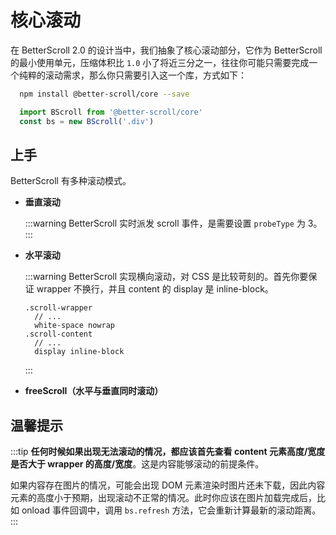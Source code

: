 # 核心滚动

在 BetterScroll 2.0 的设计当中，我们抽象了核心滚动部分，它作为 BetterScroll 的最小使用单元，压缩体积比 `1.0` 小了将近三分之一，往往你可能只需要完成一个纯粹的滚动需求，那么你只需要引入这一个库，方式如下：

```bash
  npm install @better-scroll/core --save
```

```js
  import BScroll from '@better-scroll/core'
  const bs = new BScroll('.div')
```

## 上手

BetterScroll 有多种滚动模式。

- **垂直滚动**

  <demo qrcode-url="core/default">
    <template slot="code-template">
      <<< @/examples/vue/components/core/default.vue?template
    </template>
    <template slot="code-script">
      <<< @/examples/vue/components/core/default.vue?script
    </template>
    <template slot="code-style">
      <<< @/examples/vue/components/core/default.vue?style
    </template>
    <core-default slot="demo"></core-default>
  </demo>

  :::warning
  BetterScroll 实时派发 scroll 事件，是需要设置 `probeType` 为 3。
  :::

- **水平滚动**

  <demo qrcode-url="core/horizontal">
    <template slot="code-template">
      <<< @/examples/vue/components/core/horizontal.vue?template
    </template>
    <template slot="code-script">
      <<< @/examples/vue/components/core/horizontal.vue?script
    </template>
    <template slot="code-style">
      <<< @/examples/vue/components/core/horizontal.vue?style
    </template>
    <core-horizontal slot="demo"></core-horizontal>
  </demo>

  :::warning
  BetterScroll 实现横向滚动，对 CSS 是比较苛刻的。首先你要保证 wrapper 不换行，并且 content 的 display 是 inline-block。

  ```stylus
  .scroll-wrapper
    // ...
    white-space nowrap
  .scroll-content
    // ...
    display inline-block
  ```
  :::

- **freeScroll（水平与垂直同时滚动）**

  <demo qrcode-url="core/freescroll">
    <template slot="code-template">
      <<< @/examples/vue/components/core/freescroll.vue?template
    </template>
    <template slot="code-script">
      <<< @/examples/vue/components/core/freescroll.vue?script
    </template>
    <template slot="code-style">
      <<< @/examples/vue/components/core/freescroll.vue?style
    </template>
    <core-freescroll slot="demo"></core-freescroll>
  </demo>

## 温馨提示

  :::tip
  **任何时候如果出现无法滚动的情况，都应该首先查看 content 元素高度/宽度是否大于 wrapper 的高度/宽度**。这是内容能够滚动的前提条件。

  如果内容存在图片的情况，可能会出现 DOM 元素渲染时图片还未下载，因此内容元素的高度小于预期，出现滚动不正常的情况。此时你应该在图片加载完成后，比如 onload 事件回调中，调用 `bs.refresh` 方法，它会重新计算最新的滚动距离。
  :::
